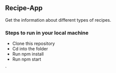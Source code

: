
## Recipe-App
Get the information about different types of recipes.

### Steps to run in your local machine
<ul>
 <li>Clone this repository</li>
 <li>Cd into the folder</li>
 <li>Run npm install</li>
 <li>Run npm start</li>
</ul>
 `

